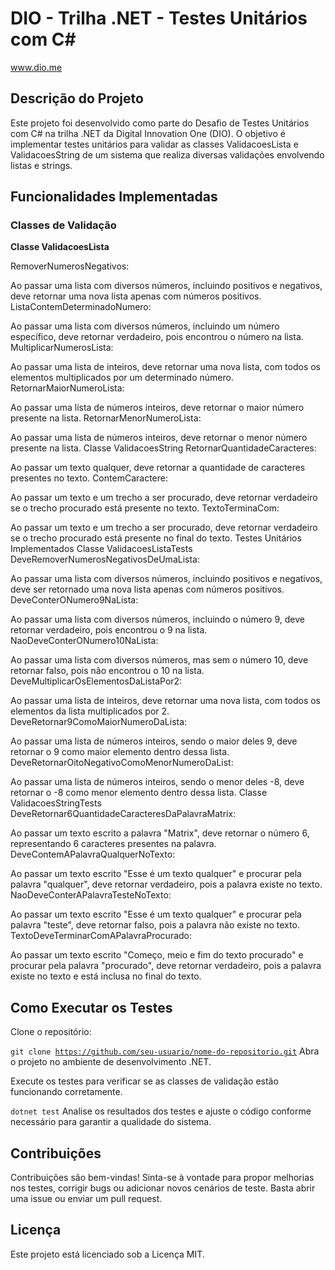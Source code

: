# DIO - Trilha .NET - Testes Unitários com C#
www.dio.me

## Descrição do Projeto
Este projeto foi desenvolvido como parte do Desafio de Testes Unitários com C# na trilha .NET da Digital Innovation One (DIO). O objetivo é implementar testes unitários para validar as classes ValidacoesLista e ValidacoesString de um sistema que realiza diversas validações envolvendo listas e strings.

## Funcionalidades Implementadas
### Classes de Validação
**Classe ValidacoesLista**

RemoverNumerosNegativos:

Ao passar uma lista com diversos números, incluindo positivos e negativos, deve retornar uma nova lista apenas com números positivos.
ListaContemDeterminadoNumero:

Ao passar uma lista com diversos números, incluindo um número específico, deve retornar verdadeiro, pois encontrou o número na lista.
MultiplicarNumerosLista:

Ao passar uma lista de inteiros, deve retornar uma nova lista, com todos os elementos multiplicados por um determinado número.
RetornarMaiorNumeroLista:

Ao passar uma lista de números inteiros, deve retornar o maior número presente na lista.
RetornarMenorNumeroLista:

Ao passar uma lista de números inteiros, deve retornar o menor número presente na lista.
Classe ValidacoesString
RetornarQuantidadeCaracteres:

Ao passar um texto qualquer, deve retornar a quantidade de caracteres presentes no texto.
ContemCaractere:

Ao passar um texto e um trecho a ser procurado, deve retornar verdadeiro se o trecho procurado está presente no texto.
TextoTerminaCom:

Ao passar um texto e um trecho a ser procurado, deve retornar verdadeiro se o trecho procurado está presente no final do texto.
Testes Unitários Implementados
Classe ValidacoesListaTests
DeveRemoverNumerosNegativosDeUmaLista:

Ao passar uma lista com diversos números, incluindo positivos e negativos, deve ser retornado uma nova lista apenas com números positivos.
DeveConterONumero9NaLista:

Ao passar uma lista com diversos números, incluindo o número 9, deve retornar verdadeiro, pois encontrou o 9 na lista.
NaoDeveConterONumero10NaLista:

Ao passar uma lista com diversos números, mas sem o número 10, deve retornar falso, pois não encontrou o 10 na lista.
DeveMultiplicarOsElementosDaListaPor2:

Ao passar uma lista de inteiros, deve retornar uma nova lista, com todos os elementos da lista multiplicados por 2.
DeveRetornar9ComoMaiorNumeroDaLista:

Ao passar uma lista de números inteiros, sendo o maior deles 9, deve retornar o 9 como maior elemento dentro dessa lista.
DeveRetornarOitoNegativoComoMenorNumeroDaList:

Ao passar uma lista de números inteiros, sendo o menor deles -8, deve retornar o -8 como menor elemento dentro dessa lista.
Classe ValidacoesStringTests
DeveRetornar6QuantidadeCaracteresDaPalavraMatrix:

Ao passar um texto escrito a palavra "Matrix", deve retornar o número 6, representando 6 caracteres presentes na palavra.
DeveContemAPalavraQualquerNoTexto:

Ao passar um texto escrito "Esse é um texto qualquer" e procurar pela palavra "qualquer", deve retornar verdadeiro, pois a palavra existe no texto.
NaoDeveConterAPalavraTesteNoTexto:

Ao passar um texto escrito "Esse é um texto qualquer" e procurar pela palavra "teste", deve retornar falso, pois a palavra não existe no texto.
TextoDeveTerminarComAPalavraProcurado:

Ao passar um texto escrito "Começo, meio e fim do texto procurado" e procurar pela palavra "procurado", deve retornar verdadeiro, pois a palavra existe no texto e está inclusa no final do texto.

## Como Executar os Testes
Clone o repositório:

<code>git clone https://github.com/seu-usuario/nome-do-repositorio.git</code>
Abra o projeto no ambiente de desenvolvimento .NET.

Execute os testes para verificar se as classes de validação estão funcionando corretamente.

<code>dotnet test</code>
Analise os resultados dos testes e ajuste o código conforme necessário para garantir a qualidade do sistema.

## Contribuições
Contribuições são bem-vindas! Sinta-se à vontade para propor melhorias nos testes, corrigir bugs ou adicionar novos cenários de teste. Basta abrir uma issue ou enviar um pull request.

## Licença
Este projeto está licenciado sob a Licença MIT.
